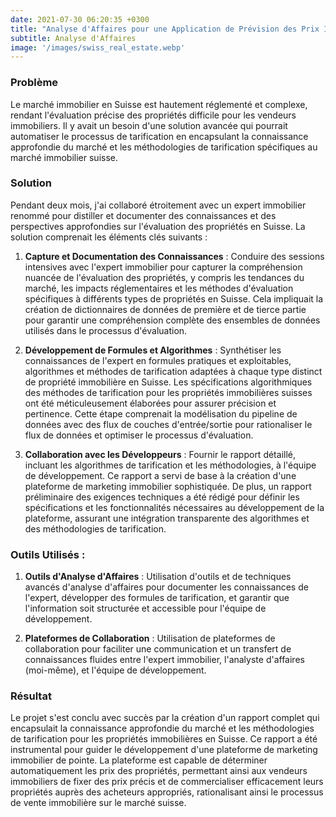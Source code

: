 ```yaml
---
date: 2021-07-30 06:20:35 +0300
title: "Analyse d'Affaires pour une Application de Prévision des Prix Immobiliers"
subtitle: Analyse d'Affaires
image: '/images/swiss_real_estate.webp'
---
```


### Problème
Le marché immobilier en Suisse est hautement réglementé et complexe, rendant l'évaluation précise des propriétés difficile pour les vendeurs immobiliers. Il y avait un besoin d'une solution avancée qui pourrait automatiser le processus de tarification en encapsulant la connaissance approfondie du marché et les méthodologies de tarification spécifiques au marché immobilier suisse.

### Solution
Pendant deux mois, j'ai collaboré étroitement avec un expert immobilier renommé pour distiller et documenter des connaissances et des perspectives approfondies sur l'évaluation des propriétés en Suisse. La solution comprenait les éléments clés suivants :

1. **Capture et Documentation des Connaissances** : Conduire des sessions intensives avec l'expert immobilier pour capturer la compréhension nuancée de l'évaluation des propriétés, y compris les tendances du marché, les impacts réglementaires et les méthodes d'évaluation spécifiques à différents types de propriétés en Suisse. Cela impliquait la création de dictionnaires de données de première et de tierce partie pour garantir une compréhension complète des ensembles de données utilisés dans le processus d'évaluation.

2. **Développement de Formules et Algorithmes** : Synthétiser les connaissances de l'expert en formules pratiques et exploitables, algorithmes et méthodes de tarification adaptées à chaque type distinct de propriété immobilière en Suisse. Les spécifications algorithmiques des méthodes de tarification pour les propriétés immobilières suisses ont été méticuleusement élaborées pour assurer précision et pertinence. Cette étape comprenait la modélisation du pipeline de données avec des flux de couches d'entrée/sortie pour rationaliser le flux de données et optimiser le processus d'évaluation.

3. **Collaboration avec les Développeurs** : Fournir le rapport détaillé, incluant les algorithmes de tarification et les méthodologies, à l'équipe de développement. Ce rapport a servi de base à la création d'une plateforme de marketing immobilier sophistiquée. De plus, un rapport préliminaire des exigences techniques a été rédigé pour définir les spécifications et les fonctionnalités nécessaires au développement de la plateforme, assurant une intégration transparente des algorithmes et des méthodologies de tarification.

### Outils Utilisés :
1. **Outils d'Analyse d'Affaires** : Utilisation d'outils et de techniques avancés d'analyse d'affaires pour documenter les connaissances de l'expert, développer des formules de tarification, et garantir que l'information soit structurée et accessible pour l'équipe de développement.

2. **Plateformes de Collaboration** : Utilisation de plateformes de collaboration pour faciliter une communication et un transfert de connaissances fluides entre l'expert immobilier, l'analyste d'affaires (moi-même), et l'équipe de développement.

### Résultat
Le projet s'est conclu avec succès par la création d'un rapport complet qui encapsulait la connaissance approfondie du marché et les méthodologies de tarification pour les propriétés immobilières en Suisse. Ce rapport a été instrumental pour guider le développement d'une plateforme de marketing immobilier de pointe. La plateforme est capable de déterminer automatiquement les prix des propriétés, permettant ainsi aux vendeurs immobiliers de fixer des prix précis et de commercialiser efficacement leurs propriétés auprès des acheteurs appropriés, rationalisant ainsi le processus de vente immobilière sur le marché suisse.